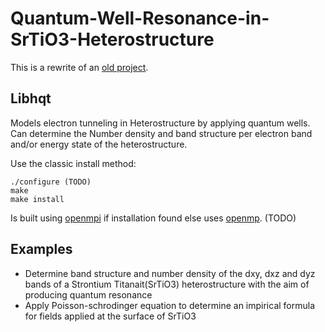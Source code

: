# Quantum-Well-Resonance-in-SrTiO3-Heterostructure

This is a rewrite of an [old project](https://github.com/jwmmorley/MPhys-Project-Fortran).

## Libhqt
Models electron tunneling in Heterostructure by applying quantum wells. Can determine the Number density and band structure per electron band and/or energy state of the heterostructure.

Use the classic install method:
```
./configure (TODO)
make
make install
```

Is built using [openmpi](https://www.open-mpi.org/) if installation found else uses [openmp](https://www.openmp.org/). (TODO)

## Examples
 - Determine band structure and number density of the dxy, dxz and dyz bands of a Strontium Titanait(SrTiO3) heterostructure with the aim of producing quantum resonance
 - Apply Poisson-schrodinger equation to determine an impirical formula for fields applied at the surface of SrTiO3

